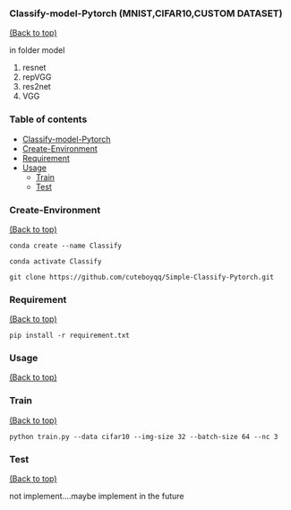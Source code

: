 ### Classify-model-Pytorch (MNIST,CIFAR10,CUSTOM DATASET)
[(Back to top)](#table-of-contents)

in folder model
1. resnet
2. repVGG
3. res2net
4. VGG


<!-- Add a demo for your project -->

<!-- After you have written about your project, it is a good idea to have a demo/preview(**video/gif/screenshots** are good options) of your project so that people can know what to expect in your project. You could also add the demo in the previous section with the product description.

Here is a random GIF as a placeholder.

![Random GIF](https://media.giphy.com/media/ZVik7pBtu9dNS/giphy.gif) -->

### Table of contents
- [Classify-model-Pytorch](#Classify-model-Pytorch)
- [Create-Environment](#Create-Environment)
- [Requirement](#Requirement)
- [Usage](#usage)
    - [Train](#Train)
    - [Test](#Test)


### Create-Environment
[(Back to top)](#table-of-contents)

```
conda create --name Classify
```
```
conda activate Classify
```
```
git clone https://github.com/cuteboyqq/Simple-Classify-Pytorch.git
```
### Requirement
[(Back to top)](#table-of-contents)

```
pip install -r requirement.txt
```


### Usage
[(Back to top)](#table-of-contents)


### Train
[(Back to top)](#table-of-contents)
```
python train.py --data cifar10 --img-size 32 --batch-size 64 --nc 3
```
### Test
[(Back to top)](#table-of-contents)

not implement....maybe implement in the future

